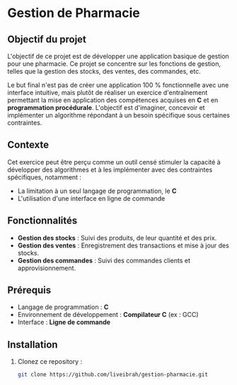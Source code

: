 # Gestion de Pharmacie

## Objectif du projet

L'objectif de ce projet est de développer une application basique de gestion pour une pharmacie. Ce projet se concentre sur les fonctions de gestion, telles que la gestion des stocks, des ventes, des commandes, etc.

Le but final n'est pas de créer une application 100 % fonctionnelle avec une interface intuitive, mais plutôt de réaliser un exercice d'entraînement permettant la mise en application des compétences acquises en **C** et en **programmation procédurale**. L'objectif est d'imaginer, concevoir et implémenter un algorithme répondant à un besoin spécifique sous certaines contraintes.

## Contexte

Cet exercice peut être perçu comme un outil censé stimuler la capacité à développer des algorithmes et à les implémenter avec des contraintes spécifiques, notamment :
- La limitation à un seul langage de programmation, le **C**
- L'utilisation d'une interface en ligne de commande

## Fonctionnalités

- **Gestion des stocks** : Suivi des produits, de leur quantité et des prix.
- **Gestion des ventes** : Enregistrement des transactions et mise à jour des stocks.
- **Gestion des commandes** : Suivi des commandes clients et approvisionnement.

## Prérequis

- Langage de programmation : **C**
- Environnement de développement : **Compilateur C** (ex : GCC)
- Interface : **Ligne de commande**

## Installation

1. Clonez ce repository :
   ```bash
   git clone https://github.com/liveibrah/gestion-pharmacie.git
